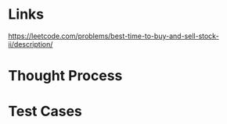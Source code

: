 # Links
https://leetcode.com/problems/best-time-to-buy-and-sell-stock-ii/description/

# Thought Process


# Test Cases

